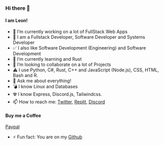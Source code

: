 ### Hi there 👋
#### I am Leon!
- 🔭 I’m currently working on a lot of FullStack Web Apps
- :dizzy: I am a Fullstack Developer, Software Developer and Systems Developer
- :white_check_mark: I also like Software Development (Engineering) and Software Development
- 🌱 I’m currently learning and Rust
- 👯 I’m looking to collaborate on a lot of Projects
- :warning: I use Python, C#, Rust, C++ and JavaScript (Node.js), CSS, HTML, Bash and R.
- 💬 Ask me about everything!
- :bomb: I know Linux and Databases
- :radioactive: I know Express, Discord.js, Tailwindcss.
- 📫 How to reach me: 
[Twitter](https://twitter.com/Leon130109),
[Replit](https://replit.com/@Leonstudios),
[Discord](https://discord.com/users/967709849259499564)
#### Buy me a Coffee
[Paypal](https://www.paypal.com/paypalme/leonzampa)
- ⚡ Fun fact: You are on my 
[Github](https://github.com/Leon0b1101) <br>
